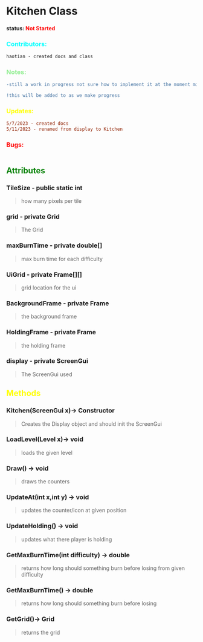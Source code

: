# Kitchen Class 
#### status: <span style="color:Red;">Not Started</span>
### <span style="color:cyan;">Contributors:</span>
<!--put your names here between the ``` if you worked on it, and put what you did-->
```diff
haotian - created docs and class
```
### <span style="color:lightgreen;">Notes:</span>
```diff
-still a work in progress not sure how to implement it at the moment might be removed because Grid class is very similar

!this will be added to as we make progress
```
### <span style="color:yellow;">Updates:</span>
```diff
5/7/2023 - created docs
5/11/2023 - renamed from display to Kitchen
``` 
### <span style="color:red;">Bugs:</span>
```diff

```
## <span style="color:green;">Attributes</span>

### **TileSize** - public static int
>how many pixels per tile

### **grid** - private Grid
>The Grid

### **maxBurnTime** - private double[]
>max burn time for each difficulty

### **UiGrid** - private Frame[][]
>grid location for the ui 

### **BackgroundFrame** - private Frame
> the background frame

### **HoldingFrame** - private Frame
> the holding frame

### **display** - private ScreenGui
>The ScreenGui used

## <span style="color:yellow;">Methods</span>

### **Kitchen(ScreenGui x)**-> Constructor
> Creates the Display object and should init the ScreenGui

### **LoadLevel(Level x)**-> void
>loads the given level

### **Draw()** -> void
> draws the counters

### **UpdateAt(int x,int y)** -> void
> updates the counter/icon at given position

### **UpdateHolding()** -> void
> updates what there player is holding

### **GetMaxBurnTime(int difficulty)** -> double
> returns how long should something burn before losing from given difficulty

### **GetMaxBurnTime()** -> double
> returns how long should something burn before losing 

### **GetGrid()**-> Grid
> returns the grid




